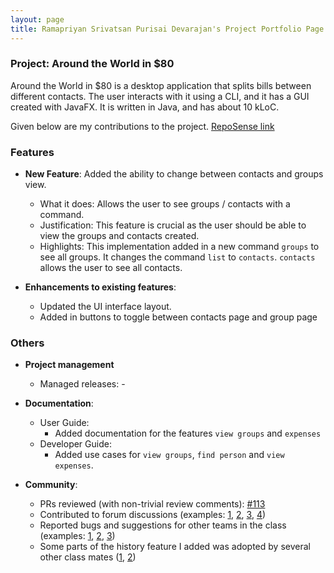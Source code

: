 ```yaml
---
layout: page
title: Ramapriyan Srivatsan Purisai Devarajan's Project Portfolio Page
---
```


### Project: Around the World in $80

Around the World in $80 is a desktop application that splits bills between different contacts. The user interacts with it using a CLI, and it has a GUI created with JavaFX. It is written in Java, and has about 10 kLoC.

Given below are my contributions to the project. [RepoSense link]()

### Features
* **New Feature**: Added the ability to change between contacts and groups view.
    * What it does: Allows the user to see groups / contacts with a command.
    * Justification: This feature is crucial as the user should be able to view the groups and contacts created.
    * Highlights: This implementation added in a new command `groups` to see all groups. It changes the command `list` to `contacts`. `contacts` allows the user to see all contacts.

* **Enhancements to existing features**:
    * Updated the UI interface layout.
    * Added in buttons to toggle between contacts page and group page

### Others
* **Project management**
    * Managed releases: -

* **Documentation**:
    * User Guide:
        * Added documentation for the features `view groups` and `expenses`
    * Developer Guide:
        * Added use cases for `view groups`, `find person` and `view expenses`.

* **Community**:
    * PRs reviewed (with non-trivial review comments): [\#113]()
    * Contributed to forum discussions (examples: [1](), [2](), [3](), [4]())
    * Reported bugs and suggestions for other teams in the class (examples: [1](), [2](), [3]())
    * Some parts of the history feature I added was adopted by several other class mates ([1](), [2]())